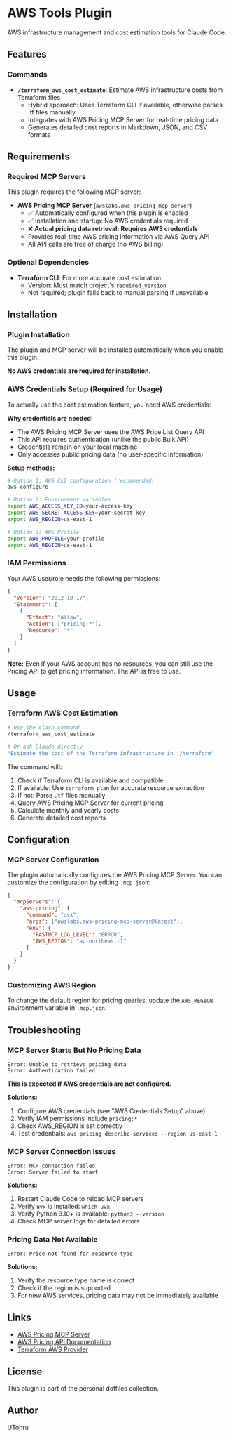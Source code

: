 # AWS Tools Plugin

AWS infrastructure management and cost estimation tools for Claude Code.

## Features

### Commands

- **`/terraform_aws_cost_estimate`**: Estimate AWS infrastructure costs from Terraform files
  - Hybrid approach: Uses Terraform CLI if available, otherwise parses .tf files manually
  - Integrates with AWS Pricing MCP Server for real-time pricing data
  - Generates detailed cost reports in Markdown, JSON, and CSV formats

## Requirements

### Required MCP Servers

This plugin requires the following MCP server:

- **AWS Pricing MCP Server** (`awslabs.aws-pricing-mcp-server`)
  - ✅ Automatically configured when this plugin is enabled
  - ✅ Installation and startup: No AWS credentials required
  - ❌ **Actual pricing data retrieval: Requires AWS credentials**
  - Provides real-time AWS pricing information via AWS Query API
  - All API calls are free of charge (no AWS billing)

### Optional Dependencies

- **Terraform CLI**: For more accurate cost estimation
  - Version: Must match project's `required_version`
  - Not required; plugin falls back to manual parsing if unavailable

## Installation

### Plugin Installation

The plugin and MCP server will be installed automatically when you enable this plugin.

**No AWS credentials are required for installation.**

### AWS Credentials Setup (Required for Usage)

To actually use the cost estimation feature, you need AWS credentials:

**Why credentials are needed:**
- The AWS Pricing MCP Server uses the AWS Price List Query API
- This API requires authentication (unlike the public Bulk API)
- Credentials remain on your local machine
- Only accesses public pricing data (no user-specific information)

**Setup methods:**

```bash
# Option 1: AWS CLI configuration (recommended)
aws configure

# Option 2: Environment variables
export AWS_ACCESS_KEY_ID=your-access-key
export AWS_SECRET_ACCESS_KEY=your-secret-key
export AWS_REGION=us-east-1

# Option 3: AWS Profile
export AWS_PROFILE=your-profile
export AWS_REGION=us-east-1
```

### IAM Permissions

Your AWS user/role needs the following permissions:

```json
{
  "Version": "2012-10-17",
  "Statement": [
    {
      "Effect": "Allow",
      "Action": ["pricing:*"],
      "Resource": "*"
    }
  ]
}
```

**Note:** Even if your AWS account has no resources, you can still use the Pricing API to get pricing information. The API is free to use.

## Usage

### Terraform AWS Cost Estimation

```bash
# Use the slash command
/terraform_aws_cost_estimate

# Or ask Claude directly
"Estimate the cost of the Terraform infrastructure in ./terraform"
```

The command will:
1. Check if Terraform CLI is available and compatible
2. If available: Use `terraform plan` for accurate resource extraction
3. If not: Parse `.tf` files manually
4. Query AWS Pricing MCP Server for current pricing
5. Calculate monthly and yearly costs
6. Generate detailed cost reports

## Configuration

### MCP Server Configuration

The plugin automatically configures the AWS Pricing MCP Server. You can customize the configuration by editing `.mcp.json`:

```json
{
  "mcpServers": {
    "aws-pricing": {
      "command": "uvx",
      "args": ["awslabs.aws-pricing-mcp-server@latest"],
      "env": {
        "FASTMCP_LOG_LEVEL": "ERROR",
        "AWS_REGION": "ap-northeast-1"
      }
    }
  }
}
```

### Customizing AWS Region

To change the default region for pricing queries, update the `AWS_REGION` environment variable in `.mcp.json`.

## Troubleshooting

### MCP Server Starts But No Pricing Data

```
Error: Unable to retrieve pricing data
Error: Authentication failed
```

**This is expected if AWS credentials are not configured.**

**Solutions:**
1. Configure AWS credentials (see "AWS Credentials Setup" above)
2. Verify IAM permissions include `pricing:*`
3. Check AWS_REGION is set correctly
4. Test credentials: `aws pricing describe-services --region us-east-1`

### MCP Server Connection Issues

```
Error: MCP connection failed
Error: Server failed to start
```

**Solutions:**
1. Restart Claude Code to reload MCP servers
2. Verify `uvx` is installed: `which uvx`
3. Verify Python 3.10+ is available: `python3 --version`
4. Check MCP server logs for detailed errors

### Pricing Data Not Available

```
Error: Price not found for resource type
```

**Solutions:**
1. Verify the resource type name is correct
2. Check if the region is supported
3. For new AWS services, pricing data may not be immediately available

## Links

- [AWS Pricing MCP Server](https://github.com/awslabs/mcp)
- [AWS Pricing API Documentation](https://docs.aws.amazon.com/awsaccountbilling/latest/aboutv2/price-changes.html)
- [Terraform AWS Provider](https://registry.terraform.io/providers/hashicorp/aws/latest/docs)

## License

This plugin is part of the personal dotfiles collection.

## Author

UTohru
